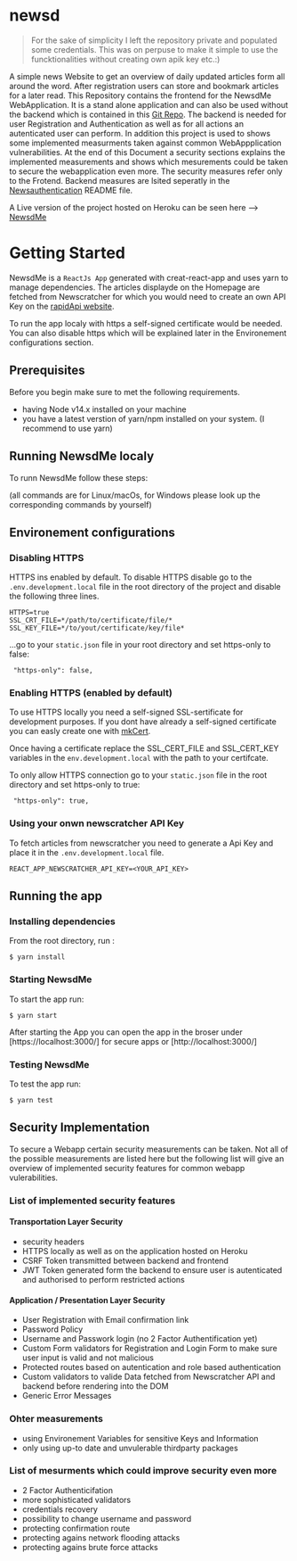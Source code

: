 # newsd

> For the sake of simplicity I left the repository private and populated some credentials.
> This was on perpuse to make it simple to use the funcktionalities without creating own apik key etc.:)


A simple news Website to get an overview of daily updated articles form all around the word. After registration users can store and bookmark articles for a later read. 
This Repository contains the frontend for the NewsdMe WebApplication. It is a stand alone application and can also be used without the backend which is contained in this [Git Repo](https://github.com/snzew/newsdAuthentication). 
The backend is needed for user Registration and Authentication as well as for all actions an autenticated user can perform.
In addition this project is used to shows some implemented measurments taken against common WebAppplication vulnerabilities. At the end of this Document a security sections explains the implemented measurements and shows which mesurements could be taken to secure the webapplication even more. The security measures refer only to the Frotend. Backend measures are lsited seperatly in the [Newsauthentication](https://github.com/snzew/newsdAuthentication) README file.


A Live version of the project hosted on Heroku can be seen here --> [NewsdMe](https://newsdme.herokuapp.com/)  

# Getting Started
NewsdMe is a `ReactJs App` generated with creat-react-app and uses yarn to manage dependencies.
The articles displayde on the Homepage are fetched from Newscratcher for which you would need to create an own API Key on the [rapidApi website](https://rapidapi.com/newscatcher-api-newscatcher-api-default/api/newscatcher).

To run the app localy with https a self-signed certificate would be needed. You can also disable https which will be explained later in the Environement configurations section. 



## Prerequisites

Before you begin make sure to met the following requirements.

* having Node v14.x installed on your machine 
* you have a latest verstion of yarn/npm installed on your system. (I recommend to use yarn)


## Running NewsdMe localy
To runn NewsdMe follow these steps:

(all commands are for Linux/macOs, for Windows please look up the corresponding commands by yourself) 



## Environement configurations

### Disabling HTTPS
HTTPS ins enabled by default. To disable HTTPS disable go to the `.env.development.local` file in the root directory of the project and disable the following three lines.
```
HTTPS=true
SSL_CRT_FILE=*/path/to/certificate/file/*
SSL_KEY_FILE=*/to/yout/certificate/key/file*
```

...go to your `static.json` file in your root directory and set https-only to false:

```
 "https-only": false,
```


### Enabling HTTPS (enabled by default) 
To use HTTPS locally you need a self-signed SSL-sertificate for development purposes. 
If you dont have already a self-signed certificate you can easly create one with [mkCert](https://github.com/FiloSottile/mkcert).

Once having a certificate replace the SSL_CERT_FILE and SSL_CERT_KEY variables in the `env.development.local` with the path to your certifcate.

To only allow HTTPS connection go to your `static.json` file in the root directory and set https-only to true:

```
 "https-only": true,
```



### Using your onwn newscratcher API Key 
To fetch articles from newscratcher you need to generate a Api Key and place it in the `.env.development.local` file.

```
REACT_APP_NEWSCRATCHER_API_KEY=<YOUR_API_KEY>
```



## Running the app

### Installing dependencies

From the root directory, run :

```
$ yarn install
```


### Starting NewsdMe

To start the app run:
```
$ yarn start
```
After starting the App you can open the app in the broser under [https://localhost:3000/] for secure apps or [http://localhost:3000/]

### Testing NewsdMe

To test the app run:
```
$ yarn test
```

## Security Implementation
To secure a Webapp certain security measurements can be taken. Not all of the possible measurements are listed here but the following list will give an overview of implemented security features for common webapp vulerabilities.


### List of implemented security features 

#### Transportation Layer Security 
* security headers
* HTTPS locally as well as on the application hosted on Heroku
* CSRF Token transmitted between backend and frontend 
* JWT Token generated form the backend to ensure user is autenticated and authorised to perform restricted actions

#### Application / Presentation Layer Security 
* User Registration with Email confirmation link
* Password Policy 
* Username and Passwork login (no 2 Factor Authentification yet) 
* Custom Form validators for Registration and Login Form to make sure user input is valid and not malicious
* Protected routes based on autentication and role based authentication
* Custom validators to valide Data fetched from Newscratcher API and backend before rendering into the DOM 
* Generic Error Messages

### Ohter measurements 
* using Environement Variables for sensitive Keys and Information
* only using up-to date and unvulerable thirdparty packages 


### List of mesurments which could improve security even more 
* 2 Factor Authenticifation 
* more sophisticated validators
* credentials recovery 
* possibility to change username and password
* protecting confirmation route
* protecting agains network flooding attacks 
* protecting agains brute force attacks
